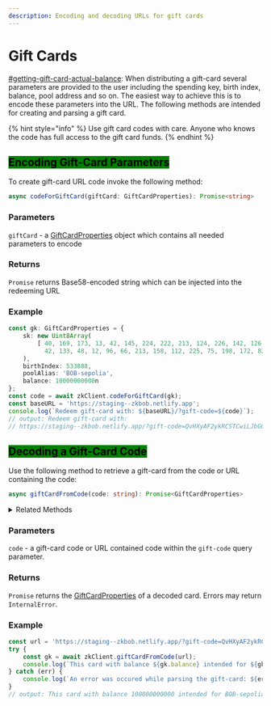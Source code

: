 ```yaml
---
description: Encoding and decoding URLs for gift cards
---
```


# Gift Cards

[#getting-gift-card-actual-balance](../full-mode-operations/gift-cards-maintenance.md#getting-gift-card-actual-balance "mention"): When distributing a gift-card several parameters are provided to the user including the spending key, birth index, balance, pool address and so on. The easiest way to achieve this is to encode these parameters into the URL. The following methods are intended for creating and parsing a gift card.

{% hint style="info" %}
Use gift card codes with care. Anyone who knows the code has full access to the gift card funds.
{% endhint %}

## <mark style="background-color:green;">Encoding Gift-Card Parameters</mark>

To create gift-card URL code invoke the following method:

```typescript
async codeForGiftCard(giftCard: GiftCardProperties): Promise<string>
```

### Parameters

`giftCard` - a [GiftCardProperties](../common-types.md#gift-card-properties) object which contains all needed parameters to encode

### Returns

`Promise` returns Base58-encoded string which can be injected into the redeeming URL

### Example

```typescript
const gk: GiftCardProperties = {
    sk: new Uint8Array(
        [ 40, 169, 173, 13, 42, 145, 224, 222, 213, 124, 226, 142, 126, 241, 6, 1,
          42, 133, 48, 12, 96, 66, 213, 158, 112, 225, 75, 198, 172, 82, 148, 3 ]
    ),
    birthIndex: 533888,
    poolAlias: 'BOB-sepolia',
    balance: 10000000000n
};
const code = await zkClient.codeForGiftCard(gk);
const baseURL = 'https://staging--zkbob.netlify.app';
console.log(`Redeem gift-card with: ${baseURL}/?gift-code=${code}`);
// output: Redeem gift-card with: 
// https://staging--zkbob.netlify.app/?gift-code=QvHXyAF2ykRCSTCwiLJbGGJVjJX7M8Xp5vfNNLaiEvwV8BQfYBeR6ivtY7svMpPyCsL6huTHpB
```

## <mark style="background-color:green;">Decoding a Gift-Card Code</mark>

Use the following method to retrieve a gift-card from the code or URL containing the code:

```typescript
async giftCardFromCode(code: string): Promise<GiftCardProperties>
```

<details>

<summary>Related Methods</summary>

* [giftCardBalance(giftCard: GiftCardProperties)](../full-mode-operations/gift-cards-maintenance.md#getting-gift-card-actual-balance)
* [redeemGiftCard(giftCard:GiftCardProperties, preferredProvingMode?: ProverMode)](../full-mode-operations/gift-cards-maintenance.md#gift-card-redemption)

</details>

### Parameters

`code` - a gift-card code or URL contained code within the `gift-code` query parameter.

### Returns

`Promise` returns the [GiftCardProperties](../common-types.md#gift-card-properties) of a decoded card. Errors may return `InternalError`.

### Example

```typescript
const url = 'https://staging--zkbob.netlify.app/?gift-code=QvHXyAF2ykRCSTCwiLJbGGJVjJX7M8Xp5vfNNLaiEvwV8BQfYBeR6ivtY7svMpPyCsL6huTHpB';
try {
    const gk = await zkClient.giftCardFromCode(url);
    console.log(`This card with balance ${gk.balance} intended for ${gk.poolAlias} pool`);
} catch (err) {
    console.log(`An error was occured while parsing the gift-card: ${err.message}`);
}
// output: This card with balance 100000000000 intended for BOB-sepolia pool
```
